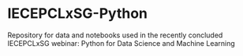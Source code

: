 # IECEPCLxSG-Python
Repository for data and notebooks used in the recently concluded IECEPCLxSG webinar: Python for Data Science and Machine Learning
